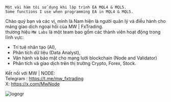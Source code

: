 
`Một vài hàm tôi sử dụng khi lập trình EA MQL4 & MQL5.` <br>
`Some functions I use when programming EA in MQL4 & MQL5.`


Chào quý bạn và các vị, mình là Nam hiện là người quản lý và điều hành cho mảng giao dịch ngoại hối của MW | FxTrading.<br>
thương hiệu `MW Labs` là một team bao gồm các thành viên hoạt động trong lĩnh vực:<br>
- Trí tuệ nhân tạo (AI),<br>
- Phân tích dữ liệu (Data Analyst),<br>
- Vận hành và bảo mật cho mạng lưới blockchain (Node and Validator)<br>
- Phân tích và giao dịch trên thị trường Crypto, Forex, Stock.<br>

Kết nối với MW | NODE:<br>
Telegram : https://t.me/mw_fxtrading<br>
  X:       https://x.com/MwNode


![logogr](https://github.com/user-attachments/assets/d764ddca-6f4c-4a8c-ba82-7f42b3f89534)

